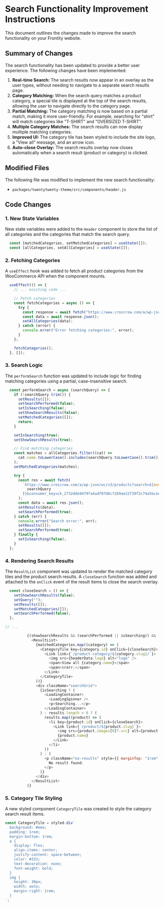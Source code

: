 # Search Functionality Improvement Instructions

This document outlines the changes made to improve the search functionality on your Frontity website.

## Summary of Changes

The search functionality has been updated to provide a better user experience. The following changes have been implemented:

1.  **Real-time Search:** The search results now appear in an overlay as the user types, without needing to navigate to a separate search results page.
2.  **Category Matching:** When the search query matches a product category, a special tile is displayed at the top of the search results, allowing the user to navigate directly to the category page.
3.  **Partial Matching:** The category matching is now based on a partial match, making it more user-friendly. For example, searching for "shirt" will match categories like "T-SHIRT" and "OVERSIZED T-SHIRT".
4.  **Multiple Category Matches:** The search results can now display multiple matching categories.
5.  **Improved UI:** The category tile has been styled to include the site logo, a "View all" message, and an arrow icon.
6.  **Auto-close Overlay:** The search results overlay now closes automatically when a search result (product or category) is clicked.

## Modified Files

The following file was modified to implement the new search functionality:

-   `packages/twentytwenty-theme/src/components/header.js`

## Code Changes

### 1. New State Variables

New state variables were added to the `Header` component to store the list of all categories and the categories that match the search query.

```javascript
  const [matchedCategories, setMatchedCategories] = useState([]);
  const [allCategories, setAllCategories] = useState([]);
```

### 2. Fetching Categories

A `useEffect` hook was added to fetch all product categories from the WooCommerce API when the component mounts.

```javascript
  useEffect(() => {
    // ... existing code ...

    // Fetch categories
    const fetchCategories = async () => {
      try {
        const response = await fetch("https://www.croscrow.com/a/wp-json/wc/v3/products/categories?per_page=100&consumer_key=ck_2732dde9479fa4adf07d8c7269ae22f39f2c74a5&consumer_secret=cs_14996e7e8eed396bced4ac30a0acfd9fea836214");
        const data = await response.json();
        setAllCategories(data);
      } catch (error) {
        console.error("Error fetching categories:", error);
      }
    };

    fetchCategories();
  }, []);
```

### 3. Search Logic

The `performSearch` function was updated to include logic for finding matching categories using a partial, case-insensitive search.

```javascript
  const performSearch = async (searchQuery) => {
    if (!searchQuery.trim()) {
      setResults([]);
      setSearchPerformed(false);
      setIsSearching(false);
      setShowSearchResults(false);
      setMatchedCategories([]);
      return;
    }

    setIsSearching(true);
    setShowSearchResults(true);

    // Find matching categories
    const matches = allCategories.filter((cat) =>
      cat.name.toLowerCase().includes(searchQuery.toLowerCase().trim())
    );
    setMatchedCategories(matches);

    try {
      const res = await fetch(
        `https://www.croscrow.com/a/wp-json/wc/v3/products?search=${encodeURIComponent(
          searchQuery
        )}&consumer_key=ck_2732dde9479fa4adf07d8c7269ae22f39f2c74a5&consumer_secret=cs_14996e7e8eed396bced4ac30a0acfd9fea836214`
      );
      const data = await res.json();
      setResults(data);
      setSearchPerformed(true);
    } catch (err) {
      console.error("Search error:", err);
      setResults([]);
      setSearchPerformed(true);
    } finally {
      setIsSearching(false);
    }
  };
```

### 4. Rendering Search Results

The `ResultList` component was updated to render the matched category tiles and the product search results. A `closeSearch` function was added and attached to the `onClick` event of the result items to close the search overlay.

```javascript
  const closeSearch = () => {
    setShowSearchResults(false);
    setQuery("");
    setResults([]);
    setMatchedCategories([]);
    setSearchPerformed(false);
  };

// ...

          {(showSearchResults && (searchPerformed || isSearching)) && (
            <ResultList>
              {matchedCategories.map((category) => (
                <CategoryTile key={category.id} onClick={closeSearch}>
                  <Link link={`/product-category/${category.slug}/`}>
                    <img src={headerData.logo} alt="logo" />
                    <span>View all {category.name}</span>
                    <span>&rarr;</span>
                  </Link>
                </CategoryTile>
              ))}
              <div className="searchGrid">
                {isSearching ? (
                  <LoadingContainer>
                    <LoadingSpinner />
                    <p>Searching...</p>
                  </LoadingContainer>
                ) : results.length > 0 ? (
                  results.map((product) => (
                    <li key={product.id} onClick={closeSearch}>
                      <Link link={`/product/${product.slug}`}>
                        <img src={product.images[0]?.src} alt={product.name} width="40" />
                        {product.name}
                      </Link>
                    </li>
                  ))
                ) : (
                  <p className="no-results" style={{ marginTop: "1rem", color: "#777" }}>
                    No result found.
                  </p>
                )}
              </div>
            </ResultList>
          )}
```

### 5. Category Tile Styling

A new styled component `CategoryTile` was created to style the category search result items.

```javascript
const CategoryTile = styled.div`
  background: #eee;
  padding: 1rem;
  margin-bottom: 1rem;
  a {
    display: flex;
    align-items: center;
    justify-content: space-between;
    color: #333;
    text-decoration: none;
    font-weight: bold;
  }
  img {
    height: 30px;
    width: auto;
    margin-right: 1rem;
  }
`;
```
